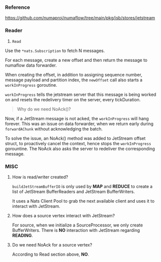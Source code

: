 ### Reference

https://github.com/numaproj/numaflow/tree/main/pkg/isb/stores/jetstream

### Reader

1. `Read`

Use the `*nats.Subscription` to fetch N messages.

For each message, create a new offset and then return the message to numaflow data forwarder.

When creating the offset, in addition to assigning sequence number, message payload and partition index, the `newOffset` call also starts a `workInProgress` goroutine.

`workInProgress` tells the jetstream server that this message is being worked on and resets the redelivery timer on the server, every tickDuration.

> Why do we need NoAck()?

Now, if a JetStream message is not acked, the `workInProgress` will hang forever. This was an issue on data forwarder, when we return early during `forwardAChunk` without acknowledging the batch.

To solve the issue, an NoAck() method was added to JetStream offset struct, to proactively cancel the context, hence stops the `workInProgress` gorountine. The NoAck also asks the server to redeliver the corresponding message.

### MISC

1. How is read/writer created?

   `buildJetStreamBufferIO` is only used by **MAP** and **REDUCE** to create a list of JetStream BufferReaders and JetStream BufferWriters.

   It uses a Nats Client Pool to grab the next available client and uses it to interact with JetStream.

2. How does a source vertex interact with JetStream? 

   For source, when we initialize a SourceProcessor, we only create BufferWriters. There is **NO** interaction with JetStream regarding **READING**.

3. Do we need NoAck for a source vertex? 

   According to Read section above, **NO**.





